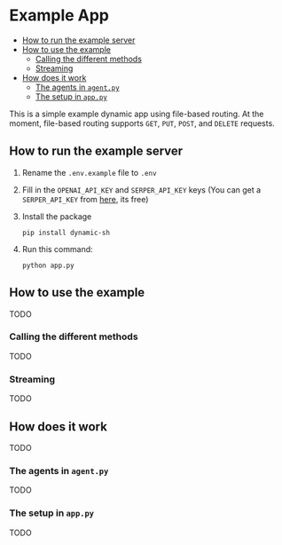 <h1>Example App</h1>

- [How to run the example server](#how-to-run-the-example-server)
- [How to use the example](#how-to-use-the-example)
  - [Calling the different methods](#calling-the-different-methods)
  - [Streaming](#streaming)
- [How does it work](#how-does-it-work)
  - [The agents in `agent.py`](#the-agents-in-agentpy)
  - [The setup in `app.py`](#the-setup-in-apppy)

This is a simple example dynamic app using file-based routing. At the moment, file-based routing supports `GET`, `PUT`, `POST`, and `DELETE` requests.

## How to run the example server

1. Rename the `.env.example` file to `.env`
2. Fill in the `OPENAI_API_KEY` and `SERPER_API_KEY` keys (You can get a `SERPER_API_KEY` from [here](https://serper.dev/), its free)
3. Install the package

    `pip install dynamic-sh`
4. Run this command:

    `python app.py`

## How to use the example

TODO

### Calling the different methods

TODO

### Streaming

TODO

## How does it work

TODO

### The agents in `agent.py`

TODO

### The setup in `app.py`

TODO

